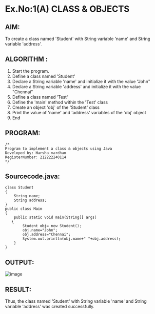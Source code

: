 # Ex.No:1(A) CLASS & OBJECTS

## AIM:
To create a class named 'Student' with String variable 'name' and String variable 'address'.

## ALGORITHM :
1.	Start the program.
2.	Define a class named 'Student'
3.	Declare a String variable 'name' and initialize it with the value "John"
4.	Declare a String variable 'address' and initialize it with the value "Chennai"
5.	Define a class named 'Test'
6.	Define the 'main' method within the 'Test' class
7.	Create an object 'obj' of the 'Student' class
8.	Print the value of 'name' and 'address' variables of the 'obj' object
9.	End



## PROGRAM:
 ```
/*
Program to implement a class & objects using Java
Developed by: Harsha vardhan
RegisterNumber: 212222240114
*/
```

## Sourcecode.java:
```
class Student
{
    String name;
    String address;
}
public class Main
{
    public static void main(String[] args)
   {
        Student obj= new Student();        
        obj.name="John";
        obj.address="Chennai";
        System.out.println(obj.name+" "+obj.address);
    }
}
```
## OUTPUT:

![image](https://github.com/user-attachments/assets/8072b3cc-b32c-4e47-8384-c7b28682bf80)


## RESULT:
Thus, the class named 'Student' with String variable 'name' and String variable 'address' was created successfully.
